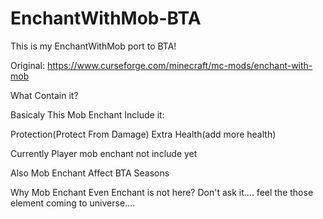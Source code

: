 # EnchantWithMob-BTA

This is my EnchantWithMob port to BTA!

Original:
https://www.curseforge.com/minecraft/mc-mods/enchant-with-mob

What Contain it?

Basicaly This Mob Enchant Include it:

Protection(Protect From Damage)
Extra Health(add more health)

Currently Player mob enchant not include yet

Also Mob Enchant Affect BTA Seasons

Why Mob Enchant Even Enchant is not here?
Don't ask it.... feel the those element coming to universe....